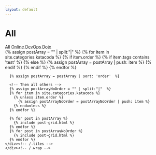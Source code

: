 ```yaml
---
layout: default
---
```


<div id="main" role="main">			
	<div class="wrap">
		<div class="page-title">
			<h1>All</h1>
		</div>
    <!-- Tag buttons -->
    <a href="{{ site.url }}/katacodas" class="btn">All</a>
    <a href="{{ site.url }}/katacodas/tag/online-devops-dojo" class="btn">Online DevOps Dojo</a>
    <div class="tiles">
      <!-- User 'order' attribute to sort posts -->
      <!-- All posts with an order -->
      {% assign postArray = "" | split:"|"  %}
      {% for item in site.categories.katacoda %}
        {% if item.order %}
          {% if item.tags contains 'test' %}
          {% else %}
            {% assign postArray = postArray | push: item %}
          {% endif %}
        {% endif %}
      {% endfor %}

      {% assign postArray = postArray | sort: 'order'  %}
  
      <!-- Then all others -->
      {% assign postArrayNoOrder = "" | split:"|"  %}
      {% for item in site.categories.katacoda %}
        {% unless item.order %}
          {% assign postArrayNoOrder = postArrayNoOrder | push: item %}
        {% endunless %}
      {% endfor %}

      {% for post in postArray %}
        {% include post-grid.html %}
      {% endfor %}
      {% for post in postArrayNoOrder %}
        {% include post-grid.html %}
      {% endfor %}
    </div><!-- /.tiles -->
	</div><!-- /.wrap -->
</div><!-- /#main -->

